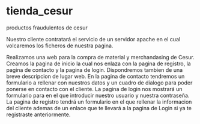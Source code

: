 # tienda_cesur
productos fraudulentos de cesur

Nuestro cliente contratará el servicio de un servidor apache en el cual volcaremos los ficheros de nuestra pagina.

Realizamos una web para la compra de material y merchandasing de Cesur.
Creamos la pagina de inicio la cual nos enlaza con la pagina de registro, la pagina de contacto y la pagina de login.
Dispondremos tambien de una breve descripcion de lugar web.
En la pagina de contacto tendremos un formulario a rellenar con nuestros datos y un cuadro de dialogo para poder ponerse en contacto con el cliente.
La pagina de login nos mostrará un formulario para en el que introducir nuestro usuario y nuestra contraseña.
La pagina de registro tendrá un formulario en el que rellenar la informacion del cliente ademas de un enlace que te llevará a la pagina de Login si ya te registraste anteriormente.
